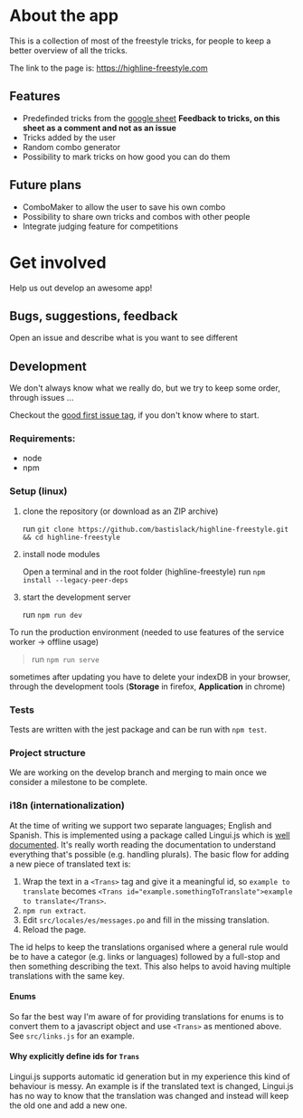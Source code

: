 # About the app

This is a collection of most of the freestyle tricks, for people to keep a better overview of all the tricks.

The link to the page is: https://highline-freestyle.com

## Features

- Predefinded tricks from the [google sheet](https://docs.google.com/spreadsheets/d/1amLK2b6BQkJ10I3LcbUe-D-wgQpHkcgoIrL10TPkHPo) **Feedback to tricks, on this sheet as a comment and not as an issue**
- Tricks added by the user
- Random combo generator
- Possibility to mark tricks on how good you can do them

## Future plans

- ComboMaker to allow the user to save his own combo
- Possibility to share own tricks and combos with other people
- Integrate judging feature for competitions

# Get involved

Help us out develop an awesome app!

## Bugs, suggestions, feedback

Open an issue and describe what is you want to see different

## Development

We don't always know what we really do, but we try to keep some order, through issues ...

Checkout the [good first issue tag](https://github.com/bastislack/highline-freestyle/labels/good%20first%20issue), if you don't know where to start.

### Requirements:

- node
- npm

### Setup (linux)

1. clone the repository (or download as an ZIP archive)

   run `git clone https://github.com/bastislack/highline-freestyle.git && cd highline-freestyle`

2. install node modules

   Open a terminal and in the root folder (highline-freestyle) run `npm install --legacy-peer-deps`

3. start the development server

   run `npm run dev`

To run the production environment (needed to use features of the service worker -> offline usage)

> run `npm run serve`

sometimes after updating you have to delete your indexDB in your browser, through the development tools (**Storage** in firefox, **Application** in chrome)

### Tests

Tests are written with the jest package and can be run with `npm test`.

### Project structure

We are working on the develop branch and merging to main once we consider a milestone to be complete.

### i18n (internationalization)

At the time of writing we support two separate languages; English and Spanish. This is implemented using a package called Lingui.js which is [well documented](https://lingui.js.org/tutorials/react.html). It's really worth reading the documentation to understand everything that's possible (e.g. handling plurals). The basic flow for adding a new piece of translated text is:

1. Wrap the text in a `<Trans>` tag and give it a meaningful id, so `example to translate` becomes `<Trans id="example.somethingToTranslate">example to translate</Trans>`.
2. `npm run extract`.
3. Edit `src/locales/es/messages.po` and fill in the missing translation.
4. Reload the page.

The id helps to keep the translations organised where a general rule would be to have a categor (e.g. links or languages) followed by a full-stop and then something describing the text. This also helps to avoid having multiple translations with the same key.

#### Enums

So far the best way I'm aware of for providing translations for enums is to convert them to a javascript object and use `<Trans>` as mentioned above. See `src/links.js` for an example.

#### Why explicitly define ids for `Trans`

Lingui.js supports automatic id generation but in my experience this kind of behaviour is messy. An example is if the translated text is changed, Lingui.js has no way to know that the translation was changed and instead will keep the old one and add a new one.
